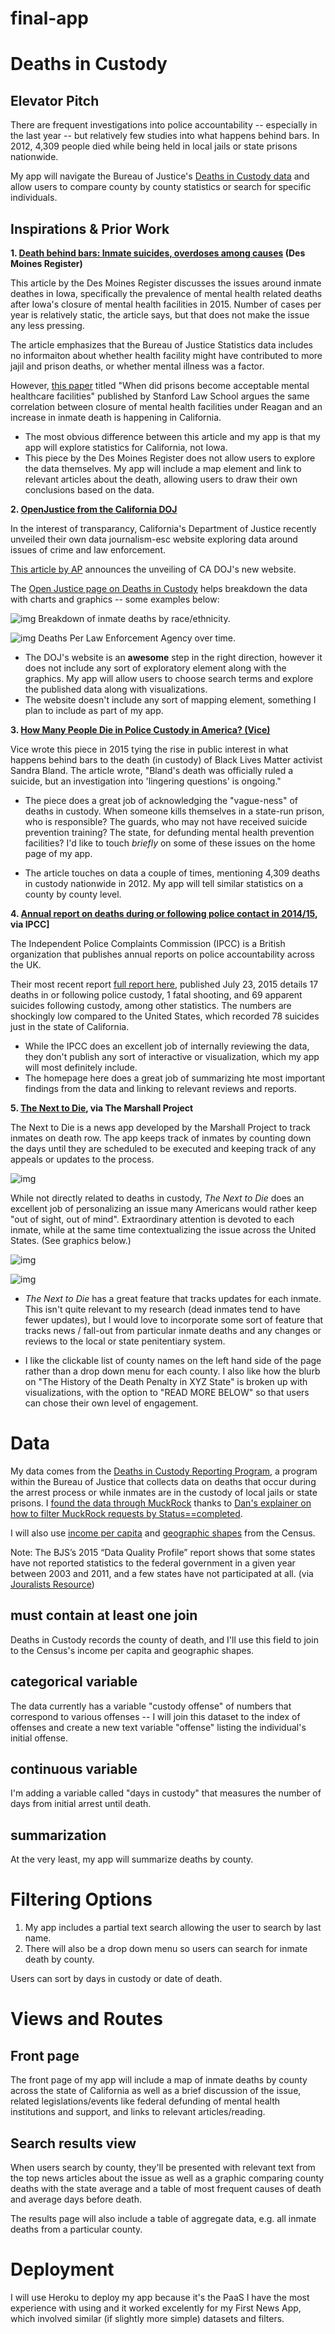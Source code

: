 # final-app

# Deaths in Custody

## Elevator Pitch

There are frequent investigations into police accountability -- especially in the last year -- but relatively few studies into what happens behind bars. In 2012, 4,309 people died while being held in local jails or state prisons nationwide.

My app will navigate the Bureau of Justice's [Deaths in Custody data](http://www.bjs.gov/index.cfm?ty=dcdetail&iid=243) and allow users to compare county by county statistics or search for specific individuals.

## Inspirations & Prior Work

**1. [Death behind bars: Inmate suicides, overdoses among causes](http://www.desmoinesregister.com/story/news/investigations/2016/05/28/death-behind-bars-inmate-suicides-overdoses-among-causes/83671656/) (Des Moines Register)**

This article by the Des Moines Register discusses the issues around inmate deathes in Iowa, specifically the prevalence of mental health related deaths after Iowa's closure of mental health facilities in 2015. Number of cases per year is relatively static, the article says, but that does not make the issue any less pressing.

The article emphasizes that the Bureau of Justice Statistics data includes no informaiton about whether health facility might have contributed to more jajil and prison deaths, or whether mental illness was a factor. 

However, [this paper](http://law.stanford.edu/wp-content/uploads/sites/default/files/child-page/632655/doc/slspublic/Report_v12.pdf) titled "When did prisons become acceptable mental healthcare facilities" published by Stanford Law School argues the same correlation between closure of mental health facilities under Reagan and an increase in inmate death is happening in California.

* The most obvious difference between this article and my app is that my app will explore statistics for California, not Iowa.
* This piece by the Des Moines Register does not allow users to explore the data themselves. My app will include a map element and link to relevant articles about the death, allowing users to draw their own conclusions based on the data.

**2. [OpenJustice from the California DOJ](http://openjustice.doj.ca.gov)**

In the interest of transparancy, California's Department of Justice recently unveiled their own data journalism-esc website exploring data around issues of crime and law enforcement. 

[This article by AP](http://www.nbcbayarea.com/news/local/California-Department-of-Justice-to-Unveil-Website-With-Law-Enforcement-Data-323932901.html) announces the unveiling of CA DOJ's new website.

The [Open Justice page on Deaths in Custody](http://openjustice.doj.ca.gov/death-in-custody/overview) helps breakdown the data with charts and graphics -- some examples below:

![img](http://i.imgur.com/9HgsD81.png?1)
Breakdown of inmate deaths by race/ethnicity.

![img](http://i.imgur.com/uTfadrj.png?1)
Deaths Per Law Enforcement Agency over time.

* The DOJ's website is an **awesome** step in the right direction, however it does not include any sort of exploratory element along with the graphics. My app will allow users to choose search terms and explore the published data along with visualizations.
* The website doesn't include any sort of mapping element, something I plan to include as  part of my app.

**3. [How Many People Die in Police Custody in America? (Vice)](https://www.vice.com/read/how-many-people-die-in-police-custody-in-america-265)** 

Vice wrote this piece in 2015 tying the rise in public interest in what happens behind bars to the death (in custody) of Black Lives Matter activist Sandra Bland. The article wrote, "Bland's death was officially ruled a suicide, but an investigation into 'lingering questions' is ongoing."

* The piece does a great job of acknowledging the "vague-ness" of deaths in custody. When someone kills themselves in a state-run prison, who is responsible? The guards, who may not have received suicide prevention training? The state, for defunding mental health prevention facilities? I'd like to touch *briefly* on some of these issues on the home page of my app.

* The article touches on data a couple of times, mentioning 4,309 deaths in custody nationwide in 2012. My app will tell similar statistics on a county by county level.

**4. [Annual report on deaths during or following police contact in 2014/15](http://www.ipcc.gov.uk/news/annual-report-deaths-during-or-following-police-contact-201415-published), via IPCC]**

The Independent Police Complaints Commission (IPCC) is a British organization that publishes annual reports on police accountability across the UK. 

Their most recent report [full report here](http://www.ipcc.gov.uk/page/deaths-during-or-following-police-contact), published July 23, 2015 details 17 deaths in or following police custody, 1 fatal shooting, and 69 apparent suicides following custody, among other statistics. The numbers are shockingly low compared to the United States, which recorded 78 suicides just in the state of California.

* While the IPCC does an excellent job of internally reviewing the data, they don't publish any sort of interactive or visualization, which my app will most definitely include.
* The homepage here does a great job of summarizing hte most important findings from the data and linking to relevant reviews and reports.

**5. [The Next to Die](https://www.themarshallproject.org/next-to-die?ref=menu), via The Marshall Project**

The Next to Die is a news app developed by the Marshall Project to track inmates on death row. The app keeps track of inmates by counting down the days until they are scheduled to be executed and keeping track of any appeals or updates to the process.

![img](http://i.imgur.com/rgcxV82.png?1)

While not directly related to deaths in custody, *The Next to Die* does an excellent job of personalizing an issue many Americans would rather keep "out of sight, out of mind". Extraordinary attention is devoted to each inmate, while at the same time contextualizing the issue across the United States. (See graphics below.)

![img](http://i.imgur.com/uxhbGUa.png?1)

![img](http://i.imgur.com/Q89LLiU.png?1)

* *The Next to Die* has a great feature that tracks updates for each inmate. This isn't quite relevant to my research (dead inmates tend to have fewer updates), but I would love to incorporate some sort of feature that tracks news / fall-out from particular inmate deaths and any changes or reviews to the local or state penitentiary system.

* I like the clickable list of county names on the left hand side of the page rather than a drop down menu for each county. I also like how the blurb on "The History of the Death Penalty in XYZ State" is broken up with visualizations, with the option to "READ MORE BELOW" so that users can chose their own level of engagement.

# Data

My data comes from the [Deaths in Custody Reporting Program](http://www.bjs.gov/index.cfm?ty=dcdetail&iid=243), a program within the Bureau of Justice that collects data on deaths that occur during the arrest process or while inmates are in the custody of local jails or state prisons. I [found the data through MuckRock](https://www.muckrock.com/foi/california-52/california-12525-data-17354/) thanks to [Dan's explainer on how to filter MuckRock requests by Status==completed](http://blog.danwin.com/interesting-muckrocks/).

I will also use [income per capita](https://www.census.gov/hhes/www/income/data/historical/people/) and [geographic shapes](https://www.census.gov/geo/maps-data/data/tiger-data.html) from the Census.

Note: The BJS’s 2015 “Data Quality Profile” report shows that some states have not reported statistics to the federal government in a given year between 2003 and 2011, and a few states have not participated at all. (via [Jouralists Resource](http://journalistsresource.org/studies/government/criminal-justice/deaths-police-custody-united-states#sthash.mdzmobZC.dpuf))

## must contain at least one join

Deaths in Custody records the county of death, and I'll use this field to join to the Census's income per capita and geographic shapes.

## categorical variable

The data currently has a variable "custody offense" of numbers that correspond to various offenses -- I will join this dataset to the index of offenses and create a new text variable "offense" listing the individual's initial offense.

## continuous variable

I'm adding a variable called "days in custody" that measures the number of days from initial arrest until death.

## summarization

At the very least, my app will summarize deaths by county.

# Filtering Options

1. My app includes a partial text search allowing the user to search by last name.
2. There will also be a drop down menu so users can search for inmate death by county.

Users can sort by days in custody or date of death.

# Views and Routes

## Front page

The front page of my app will include a map of inmate deaths by county across the state of California as well as a brief discussion of the issue,  related legislations/events like federal defunding of mental health institutions and support, and links to relevant articles/reading.

## Search results view

When users search by county, they'll be presented with relevant text from the top news articles about the issue as well as a graphic comparing county deaths with the state average and a table of most frequent causes of death and average days before death.

The results page will also include a table of aggregate data, e.g. all inmate deaths from a particular county.

# Deployment

I will use Heroku to deploy my app because it's the PaaS I have the most experience with using and it worked excelently for my First News App, which involved similar (if slightly more simple) datasets and filters.




